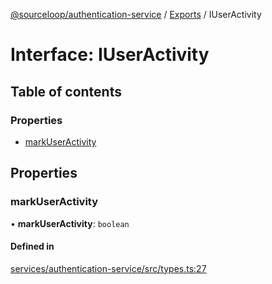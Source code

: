 [@sourceloop/authentication-service](../README.md) / [Exports](../modules.md) / IUserActivity

# Interface: IUserActivity

## Table of contents

### Properties

- [markUserActivity](IUserActivity.md#markuseractivity)

## Properties

### markUserActivity

• **markUserActivity**: `boolean`

#### Defined in

[services/authentication-service/src/types.ts:27](https://github.com/sourcefuse/loopback4-microservice-catalog/blob/68ec38a2a/services/authentication-service/src/types.ts#L27)
